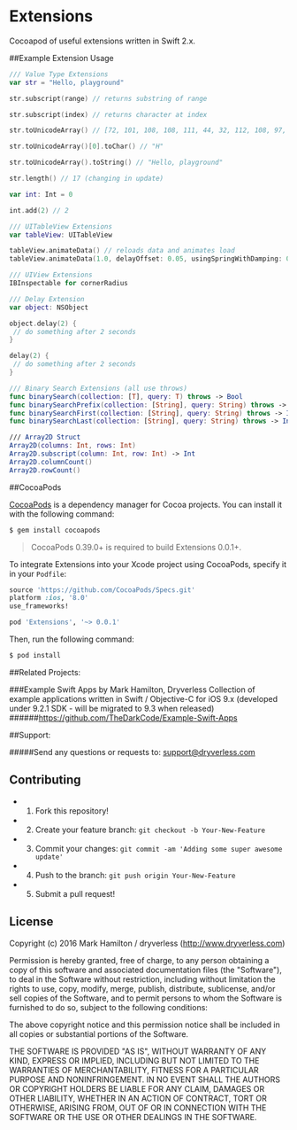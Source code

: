 # Extensions
Cocoapod of useful extensions written in Swift 2.x.

##Example Extension Usage

```swift
/// Value Type Extensions
var str = "Hello, playground"

str.subscript(range) // returns substring of range

str.subscript(index) // returns character at index

str.toUnicodeArray() // [72, 101, 108, 108, 111, 44, 32, 112, 108, 97, 121, 103, 114, 111, 117, 110, 100]

str.toUnicodeArray()[0].toChar() // "H"

str.toUnicodeArray().toString() // "Hello, playground"

str.length() // 17 (changing in update)

var int: Int = 0

int.add(2) // 2

/// UITableView Extensions
var tableView: UITableView

tableView.animateData() // reloads data and animates load
tableView.animateData(1.0, delayOffset: 0.05, usingSpringWithDamping: 0.75, initialSpringVelocity: 0) // reloads data and animates

/// UIView Extensions
IBInspectable for cornerRadius

/// Delay Extension
var object: NSObject

object.delay(2) {
 // do something after 2 seconds
}

delay(2) {
 // do something after 2 seconds
}

/// Binary Search Extensions (all use throws)
func binarySearch(collection: [T], query: T) throws -> Bool
func binarySearchPrefix(collection: [String], query: String) throws -> Bool
func binarySearchFirst(collection: [String], query: String) throws -> Int
func binarySearchLast(collection: [String], query: String) throws -> Int

/// Array2D Struct
Array2D(columns: Int, rows: Int)
Array2D.subscript(column: Int, row: Int) -> Int
Array2D.columnCount()
Array2D.rowCount()
```

##CocoaPods

[CocoaPods](http://cocoapods.org) is a dependency manager for Cocoa projects. You can install it with the following command:

```bash
$ gem install cocoapods
```

> CocoaPods 0.39.0+ is required to build Extensions 0.0.1+.

To integrate Extensions into your Xcode project using CocoaPods, specify it in your `Podfile`:

```ruby
source 'https://github.com/CocoaPods/Specs.git'
platform :ios, '8.0'
use_frameworks!

pod 'Extensions', '~> 0.0.1'
```

Then, run the following command:

```bash
$ pod install
```

##Related Projects:

###Example Swift Apps by Mark Hamilton, Dryverless
Collection of example applications written in Swift / Objective-C for iOS 9.x (developed under 9.2.1 SDK - will be migrated to 9.3 when released)
######https://github.com/TheDarkCode/Example-Swift-Apps

##Support:

#####Send any questions or requests to: support@dryverless.com

## Contributing

  - 1) Fork this repository!
  - 2) Create your feature branch: ```git checkout -b Your-New-Feature```
  - 3) Commit your changes: ```git commit -am 'Adding some super awesome update'```
  - 4) Push to the branch: ```git push origin Your-New-Feature```
  - 5) Submit a pull request!

## License
Copyright (c) 2016 Mark Hamilton / dryverless (http://www.dryverless.com)

Permission is hereby granted, free of charge, to any person obtaining a copy
of this software and associated documentation files (the "Software"), to deal
in the Software without restriction, including without limitation the rights
to use, copy, modify, merge, publish, distribute, sublicense, and/or sell
copies of the Software, and to permit persons to whom the Software is
furnished to do so, subject to the following conditions:

The above copyright notice and this permission notice shall be included in all
copies or substantial portions of the Software.

THE SOFTWARE IS PROVIDED "AS IS", WITHOUT WARRANTY OF ANY KIND, EXPRESS OR
IMPLIED, INCLUDING BUT NOT LIMITED TO THE WARRANTIES OF MERCHANTABILITY,
FITNESS FOR A PARTICULAR PURPOSE AND NONINFRINGEMENT. IN NO EVENT SHALL THE
AUTHORS OR COPYRIGHT HOLDERS BE LIABLE FOR ANY CLAIM, DAMAGES OR OTHER
LIABILITY, WHETHER IN AN ACTION OF CONTRACT, TORT OR OTHERWISE, ARISING FROM,
OUT OF OR IN CONNECTION WITH THE SOFTWARE OR THE USE OR OTHER DEALINGS IN THE
SOFTWARE.
